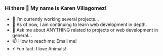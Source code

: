 ### Hi there 👋 My name is Karen Villagomez!

- 🔭 I’m currently working several projects...
- 🌱 As of now, I am continuing to learn web development in depth.
- 💬 Ask me about ANYTHING related to projects or web development in general...
- 📫 How to reach me: Email me!
- ⚡ Fun fact: I love Animals!

<!--
**KarenHarley/KarenHarley** is a ✨ _special_ ✨ repository because its `README.md` (this file) appears on your GitHub profile.

Here are some ideas to get you started:

- 🔭 I’m currently working on ...
- 🌱 I’m currently learning ...
- 👯 I’m looking to collaborate on ...
- 🤔 I’m looking for help with ...
- 💬 Ask me about ...
- 📫 How to reach me: ...
- 😄 Pronouns: ...
- ⚡ Fun fact: ...
-->
